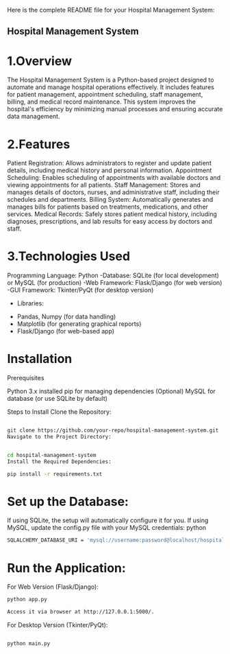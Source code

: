 
Here is the complete README file for your Hospital Management System:

## Hospital Management System
# 1.Overview
The Hospital Management System is a Python-based project designed to automate and manage hospital operations effectively. It includes features for patient management, appointment scheduling, staff management, billing, and medical record maintenance. This system improves the hospital's efficiency by minimizing manual processes and ensuring accurate data management.
# 2.Features
Patient Registration: Allows administrators to register and update patient details, including medical history and personal information.
Appointment Scheduling: Enables scheduling of appointments with available doctors and viewing appointments for all patients.
Staff Management: Stores and manages details of doctors, nurses, and administrative staff, including their schedules and departments.
Billing System: Automatically generates and manages bills for patients based on treatments, medications, and other services.
Medical Records: Safely stores patient medical history, including diagnoses, prescriptions, and lab results for easy access by doctors and staff.
# 3.Technologies Used
Programming Language: Python
-Database: SQLite (for local development) or MySQL (for production)
-Web Framework: Flask/Django (for web version)
-GUI Framework: Tkinter/PyQt (for desktop version)
* Libraries:

- Pandas, Numpy (for data handling)
- Matplotlib (for generating graphical reports)
- Flask/Django (for web-based app)
# Installation

Prerequisites

Python 3.x installed
pip for managing dependencies
(Optional) MySQL for database (or use SQLite by default)

Steps to Install
Clone the Repository:

```bash

git clone https://github.com/your-repo/hospital-management-system.git
Navigate to the Project Directory:
```
```bash

cd hospital-management-system
Install the Required Dependencies:
```

```bash
pip install -r requirements.txt
```
# Set up the Database:

If using SQLite, the setup will automatically configure it for you.
If using MySQL, update the config.py file with your MySQL credentials:
python
```bash
SQLALCHEMY_DATABASE_URI = 'mysql://username:password@localhost/hospital_db'
```
# Run the Application:

For Web Version (Flask/Django):
```bash
python app.py
```
```bash
Access it via browser at http://127.0.0.1:5000/.
```
For Desktop Version (Tkinter/PyQt):
```bash

python main.py
```
